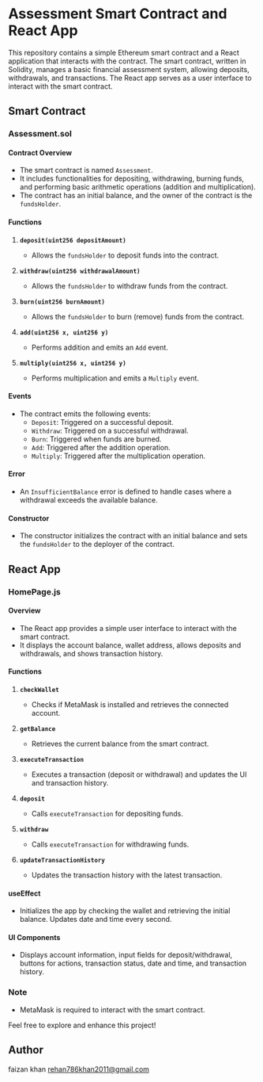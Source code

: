 # Assessment Smart Contract and React App

This repository contains a simple Ethereum smart contract and a React application that interacts with the contract. The smart contract, written in Solidity, manages a basic financial assessment system, allowing deposits, withdrawals, and transactions. The React app serves as a user interface to interact with the smart contract.

## Smart Contract

### Assessment.sol

#### Contract Overview
- The smart contract is named `Assessment`.
- It includes functionalities for depositing, withdrawing, burning funds, and performing basic arithmetic operations (addition and multiplication).
- The contract has an initial balance, and the owner of the contract is the `fundsHolder`.

#### Functions
1. **`deposit(uint256 depositAmount)`**
   - Allows the `fundsHolder` to deposit funds into the contract.

2. **`withdraw(uint256 withdrawalAmount)`**
   - Allows the `fundsHolder` to withdraw funds from the contract.

3. **`burn(uint256 burnAmount)`**
   - Allows the `fundsHolder` to burn (remove) funds from the contract.

4. **`add(uint256 x, uint256 y)`**
   - Performs addition and emits an `Add` event.

5. **`multiply(uint256 x, uint256 y)`**
   - Performs multiplication and emits a `Multiply` event.

#### Events
- The contract emits the following events:
   - `Deposit`: Triggered on a successful deposit.
   - `Withdraw`: Triggered on a successful withdrawal.
   - `Burn`: Triggered when funds are burned.
   - `Add`: Triggered after the addition operation.
   - `Multiply`: Triggered after the multiplication operation.

#### Error
- An `InsufficientBalance` error is defined to handle cases where a withdrawal exceeds the available balance.

#### Constructor
- The constructor initializes the contract with an initial balance and sets the `fundsHolder` to the deployer of the contract.

## React App

### HomePage.js

#### Overview
- The React app provides a simple user interface to interact with the smart contract.
- It displays the account balance, wallet address, allows deposits and withdrawals, and shows transaction history.

#### Functions
1. **`checkWallet`**
   - Checks if MetaMask is installed and retrieves the connected account.

2. **`getBalance`**
   - Retrieves the current balance from the smart contract.

3. **`executeTransaction`**
   - Executes a transaction (deposit or withdrawal) and updates the UI and transaction history.

4. **`deposit`**
   - Calls `executeTransaction` for depositing funds.

5. **`withdraw`**
   - Calls `executeTransaction` for withdrawing funds.

6. **`updateTransactionHistory`**
   - Updates the transaction history with the latest transaction.

#### useEffect
- Initializes the app by checking the wallet and retrieving the initial balance. Updates date and time every second.

#### UI Components
- Displays account information, input fields for deposit/withdrawal, buttons for actions, transaction status, date and time, and transaction history.

### Note
- MetaMask is required to interact with the smart contract.

Feel free to explore and enhance this project!

## Author
faizan khan
rehan786khan2011@gmail.com

